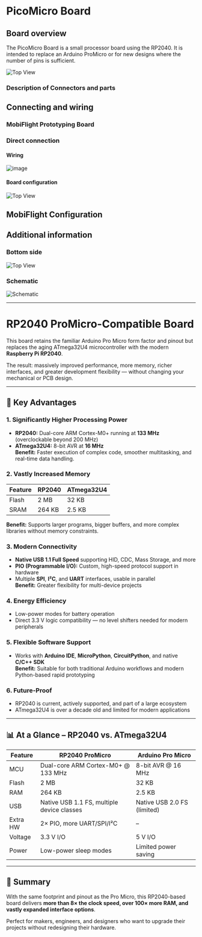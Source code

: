 # PicoMicro Board

## Board overview
The PicoMicro Board is a small processor board using the RP2040.
It is intended to replace an Arduino ProMicro or for new designs where the number of pins is sufficient.


![Top View](led-driver-top.png)


### Description of Connectors and parts


## Connecting and wiring


### MobiFlight Prototyping Board

### Direct connection

#### Wiring

![image](wiring-diagram.png)

#### Board configuration

![Top View](board-configuration.png)

## MobiFlight Configuration

## Additional information

### Bottom side
![Top View](led-driver-bottom.png)

### Schematic
![Schematic](schematic.png)

---------------------------------------------------------------------------------------------

# RP2040 ProMicro-Compatible Board

This board retains the familiar Arduino Pro Micro form factor and pinout but replaces the aging ATmega32U4 microcontroller with the modern **Raspberry Pi RP2040**.

The result: massively improved performance, more memory, richer interfaces, and greater development flexibility — without changing your mechanical or PCB design.

---

## 🚀 Key Advantages

### 1. Significantly Higher Processing Power
- **RP2040:** Dual-core ARM Cortex-M0+ running at **133 MHz** (overclockable beyond 200 MHz)  
- **ATmega32U4:** 8-bit AVR at **16 MHz**  
**Benefit:** Faster execution of complex code, smoother multitasking, and real-time data handling.

### 2. Vastly Increased Memory
| Feature | RP2040 | ATmega32U4 |
|---------|--------|------------|
| Flash   | 2 MB   | 32 KB      |
| SRAM    | 264 KB | 2.5 KB     |
**Benefit:** Supports larger programs, bigger buffers, and more complex libraries without memory constraints.

### 3. Modern Connectivity
- **Native USB 1.1 Full Speed** supporting HID, CDC, Mass Storage, and more  
- **PIO (Programmable I/O):** Custom, high-speed protocol support in hardware  
- Multiple **SPI**, **I²C**, and **UART** interfaces, usable in parallel  
**Benefit:** Greater flexibility for multi-device projects

### 4. Energy Efficiency
- Low-power modes for battery operation  
- Direct 3.3 V logic compatibility — no level shifters needed for modern peripherals

### 5. Flexible Software Support
- Works with **Arduino IDE**, **MicroPython**, **CircuitPython**, and native **C/C++ SDK**  
**Benefit:** Suitable for both traditional Arduino workflows and modern Python-based rapid prototyping

### 6. Future-Proof
- RP2040 is current, actively supported, and part of a large ecosystem  
- ATmega32U4 is over a decade old and limited for modern applications

---

## 📊 At a Glance – RP2040 vs. ATmega32U4

| Feature  | RP2040 ProMicro                         | Arduino Pro Micro          |
|----------|-----------------------------------------|-----------------------------|
| MCU      | Dual-core ARM Cortex-M0+ @ 133 MHz      | 8-bit AVR @ 16 MHz          |
| Flash    | 2 MB                                    | 32 KB                       |
| RAM      | 264 KB                                  | 2.5 KB                      |
| USB      | Native USB 1.1 FS, multiple device classes | Native USB 2.0 FS (limited) |
| Extra HW | 2× PIO, more UART/SPI/I²C               | –                           |
| Voltage  | 3.3 V I/O                               | 5 V I/O                     |
| Power    | Low-power sleep modes                   | Limited power saving        |

---

## 📌 Summary
With the same footprint and pinout as the Pro Micro, this RP2040-based board delivers **more than 8× the clock speed, over 100× more RAM, and vastly expanded interface options**.  

Perfect for makers, engineers, and designers who want to upgrade their projects without redesigning their hardware.
